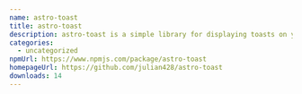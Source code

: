 ```yaml
---
name: astro-toast
title: astro-toast
description: astro-toast is a simple library for displaying toasts on your website.
categories:
  - uncategorized
npmUrl: https://www.npmjs.com/package/astro-toast
homepageUrl: https://github.com/julian428/astro-toast
downloads: 14
---
```

